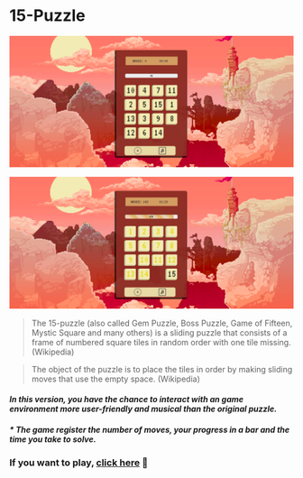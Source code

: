# 15-Puzzle

![print of the initial screen](https://github.com/Wesley-M/fifteen-puzzle/blob/master/img/prints/initial_screen.png)

![print of an almost complete game](https://github.com/Wesley-M/fifteen-puzzle/blob/master/img/prints/almost_complete.png)

> The 15-puzzle (also called Gem Puzzle, Boss Puzzle, Game of Fifteen, Mystic Square and many others) is a sliding puzzle that consists of a frame of numbered square tiles in random order with one tile missing.
> (Wikipedia)

> The object of the puzzle is to place the tiles in order by making sliding moves that use the empty space.
> (Wikipedia)

#### *In this version, you have the chance to interact with an game environment more user-friendly and musical than the original puzzle.*
##### * The game register the number of moves, your progress in a bar and the time you take to solve.

### If you want to play, [click here](https://wesley-m.github.io/fifteen-puzzle/) :musical_note:
